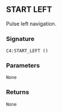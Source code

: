 ## START LEFT

Pulse left navigation.


###  Signature

`C4:START_LEFT ()`


### Parameters

`None`


### Returns

`None`
